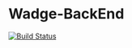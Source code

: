 # Wadge-BackEnd

[![Build Status](https://img.shields.io/travis/RomainVacheret/Wadge-BackEnd/master.svg?style=flat-square)](https://travis-ci.org/RomainVacheret/Wadge-BackEnd)